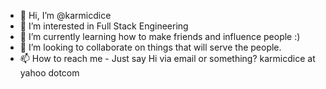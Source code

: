 - 👋 Hi, I’m @karmicdice
- 👀 I’m interested in Full Stack Engineering
- 🌱 I’m currently learning how to make friends and influence people :)
- 💞️ I’m looking to collaborate on things that will serve the people.
- 📫 How to reach me - Just say Hi via email or something? karmicdice at yahoo dotcom

<!---
karmicdice/karmicdice is a ✨ special ✨ repository because its `README.md` (this file) appears on your GitHub profile.
You can click the Preview link to take a look at your changes.
--->
